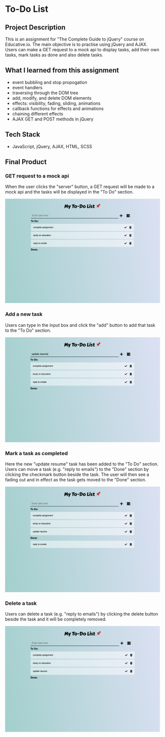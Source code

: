 # To-Do List
## Project Description

This is an assignment for "The Complete Guide to jQuery" course on Educative.io. The main objective is to practise using jQuery and AJAX. Users can make a GET request to a mock api to display tasks, add their own tasks, mark tasks as done and also delete tasks. 

## What I learned from this assignment

  - event bubbling and stop propogation
  - event handlers
  - traversing through the DOM tree
  - add, modify, and delete DOM elements
  - effects: visibility, fading, sliding, animations
  - callback functions for effects and animations
  - chaining different effects
  - AJAX GET and POST methods in jQuery

## Tech Stack

- JavaScript, jQuery, AJAX, HTML, SCSS

## Final Product

### GET request to a mock api
When the user clicks the "server" button, a GET request will be made to a mock api and the tasks will be displayed in the "To Do" section.

!["tasks-from-mockapi"](https://github.com/cynthiaaleung/to-do-list-jQuery/blob/master/docs/tasks-from-mockapi.png?raw=true)

### Add a new task
Users can type in the input box and click the "add" button to add that task to the "To Do" section.

!["add-task"](https://github.com/cynthiaaleung/to-do-list-jQuery/blob/master/docs/add-task.png?raw=true)

### Mark a task as completed
Here the new "update resume" task has been added to the "To Do" section. Users can move a task (e.g. "reply to emails") to the "Done" section by clicking the checkmark button beside the task. The user will then see a fading out and in effect as the task gets moved to the "Done" section.

!["done-task"](https://github.com/cynthiaaleung/to-do-list-jQuery/blob/master/docs/done-task.png?raw=true)

### Delete a task
Users can delete a task (e.g. "reply to emails") by clicking the delete button beside the task and it will be completely removed.

!["delete-task"](https://github.com/cynthiaaleung/to-do-list-jQuery/blob/master/docs/delete-task.png?raw=true)

